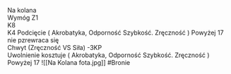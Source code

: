 Na kolana  
Wymóg Z1  
K8  
K4 Podcięcie ( Akrobatyka, Odporność Szybkość. Zręczność ) Powyżej 17 nie pzrewraca się  
Chwyt (Zręczność VS Siła) -3KP  
Uwolnienie kosztuje ( Akrobatyka, Odporność Szybkość. Zręczność ) Powyżej 17
![[Na Kolana fota.jpg]]
#Bronie
